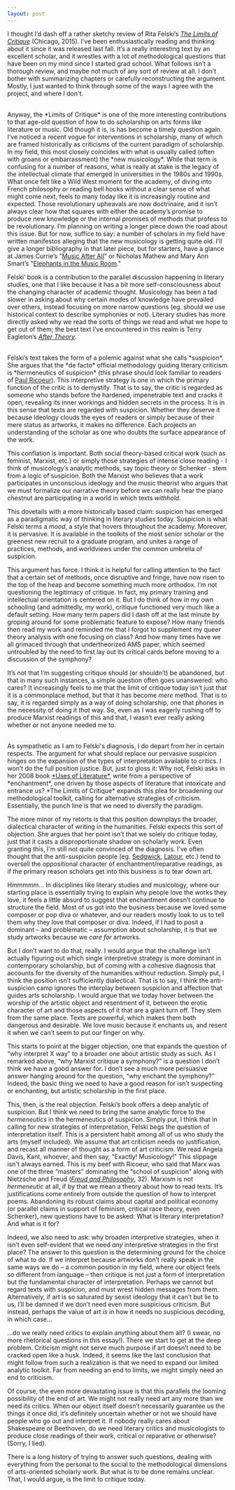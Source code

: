 ```yaml
---
layout: post
---
```


I thought I’d dash off a rather sketchy review of Rita Felski’s <a href="https://amzn.com/022629403X" target="blank">*The Limits of Critique*</a> (Chicago, 2015). I’ve been enthusiastically reading and thinking about it since it was released last fall. It’s a really interesting text by an excellent scholar, and it wrestles with a lot of methodological questions that have been on my mind since I started grad school. What follows isn’t a thorough review, and maybe not much of any sort of review at all. I don’t bother with summarizing chapters or carefully reconstructing the argument. Mostly, I just wanted to think through some of the ways I agree with the project, and where I don't.

<br>
Anyway, the *Limits of Critique* is one of the more interesting contributions to that age-old question of how to do scholarship on arts forms like literature or music. Old though it is, is has become a timely question again. I’ve noticed a recent vogue for interventions in scholarship, many of which are framed historically as criticisms of the current paradigm of scholarship. In my field, this most closely coincides with what is usually called (often with groans or embarrassment) the *new musicology*. While that term is confusing for a number of reasons, what is really at stake is the legacy of the intellectual climate that emerged in universities in the 1980s and 1990s. What once felt like a Wild West moment for the academy, of diving into French philosophy or reading bell hooks without a clear sense of what might come next, feels to many today like it is increasingly routine and expected. Those revolutionary upheavals are now doctrinaire, and it isn’t always clear how that squares with either the academy’s promise to produce new knowledge or the internal promises of methods that profess to be revolutionary. I’m planning on writing a longer piece down the road about this issue. But for now, suffice to say: a number of scholars in my field have written manifestos alleging that the new musicology is getting quite old. I’ll give a longer bibliography in that later piece, but for starters, have a glance at James Currie’s "<a href=" http://jams.ucpress.edu/content/62/1/145" target="blank">Music After All</a>" or Nicholas Mathew and Mary Ann Smart’s "<a href=" http://rep.ucpress.edu/content/132/1/61" target="blank">Elephants in the Music Room</a>."

Felski’ book is a contribution to the parallel discussion happening in literary studies, one that I like because it has a bit more self-consciousness about the changing character of academic thought. Musicology has been a tad slower in asking about why certain modes of knowledge have prevailed over others, instead focusing on more narrow questions (eg. should we use historical context to describe symphonies or not). Literary studies has more directly asked why we read the sorts of things we read and what we hope to get out of them; the best text I’ve encountered in this realm is Terry Eagleton’s <a href="https://amzn.com/0465017738" target="blank">*After Theory*</a>. 

<br>
Felski’s text takes the form of a polemic against what she calls *suspicion*. She argues that the *de facto* official methodology guiding literary criticism is *hermeneutics of suspicion* (this phrase should look familiar to readers of <a href="https://amzn.com/0300021895" target="blank">Paul Ricoeur</a>). This interpretive strategy is one in which the primary function of the critic is to demystify. That is to say, the critic is regarded as someone who stands before the hardened, impenetrable text and cracks it open, revealing its inner workings and hidden secrets in the process. It is in this sense that texts are regarded with suspicion. Whether they deserve it because ideology clouds the eyes of readers or simply because of their mere status as artworks, it makes no difference. Each projects an understanding of the scholar as one who doubts the surface appearance of the work.

This conflation is important. Both social theory-based critical work (such as feminist, Marxist, etc.) or simply those strategies of intense close reading - I think of musicology’s analytic methods, say topic theory or Schenker - stem from a logic of suspicion. Both the Marxist who believes that a work participates in unconscious ideology and the music theorist who argues that we must formalize our narrative theory before we can really hear the piano chestnut are participating in a world in which texts *withhold*.

This dovetails with a more historically based claim: suspicion has emerged as a paradigmatic way of thinking in literary studies today. Suspicion is what Felski terms a *mood*, a style that hovers throughout the academy. Moreover, it is pervasive. It is available in the toolkits of the most senior scholar or the greenest new recruit to a graduate program, and unites a range of practices, methods, and worldviews under the common umbrella of suspicion.

This argument has force. I think it is helpful for calling attention to the fact that a certain set of methods, once disruptive and fringe, have now risen to the top of the heap and become something much more orthodox. I’m not questioning the legitimacy of critique. In fact, my primary training and intellectual orientation is centered on it. But I do think of how in my own schooling (and admittedly, my work), critique functioned very much like a default setting. How many term papers did I dash off at the last minute by groping around for some problematic feature to expose? How many friends then read my work and reminded me that I forgot to supplement my queer theory analysis with one focusing on class? And how many times have we all grimaced through that undertheorized AMS paper, which seemed untroubled by the need to first lay out its critical cards before moving to a discussion of the symphony?

It’s not that I’m suggesting critique should (or shouldn’t) be abandoned, but that in many such instances, a simple question often goes unanswered: who cares? It increasingly feels to me that the limit of critique today isn’t just that it is a commonplace method, but that it has become *mere* method. That is to say, it is regarded simply as a way of doing scholarship, one that phones in the necessity of doing it *that* way. So, even as I was eagerly rushing off to produce Marxist readings of this and that, I wasn’t ever really asking whether or not anyone needed me to.

<br>
As sympathetic as I am to Felski's diagnosis, I do depart from her in certain respects. The argument for what should replace our pervasive suspicion hinges on the expansion of the types of interpretation available to critics. I won’t do the full position justice. But, just to gloss it: Why not, Felski asks in her 2008 book <a href="https://amzn.com/1405147245" target="blank">*Uses of Literature*</a>, write from a perspective of *enchantment*, one driven by those aspects of literature that intoxicate and entrance us? *The Limits of Critique* expands this plea for broadening our methodological toolkit, calling for alternative strategies of criticism. Essentially, the punch line is that we need to diversify the paradigm.

The more minor of my retorts is that this position downplays the broader, dialectical character of writing in the humanities. Felski expects this sort of objection. She argues that her point isn’t that we solely do critique today, just that it casts a disproportionate shadow on scholarly work. Even granting this, I’m still not quite convinced of the diagnosis. I’ve often thought that the anti-suspicion people (eg. <a href="https://amzn.com/0822330156" target="blank">Sedgwick</a>, <a href="http://www.bruno-latour.fr/sites/default/files/89-CRITICAL-INQUIRY-GB.pdf" target="blank">Latour</a>, etc.) tend to oversell the oppositional character of enchantment/reparative readings, as if the primary reason scholars get into this business is to tear down art.

Hmmmmm... In disciplines like literary studies and musicology, where our starting place is essentially trying to explain why people love the works they love, it feels a little absurd to suggest that enchantment doesn’t continue to structure the field. Most of us got into the business because we loved some composer or pop diva or whatever, and our readers mostly look to us to tell them why they love that composer or diva. Indeed, if I had to posit a dominant – and problematic – assumption about scholarship, it is that we study artworks because we *care for* artworks.

 But I don’t want to do that, really. I would argue that the challenge isn’t actually figuring out which single interpretive strategy is more dominant in contemporary scholarship, but of coming with a cohesive diagnosis that accounts for the diversity of the humanities without reduction. Simply put, I think the position isn’t sufficiently dialectical. That is to say, I think the anti-suspicion camp ignores the interplay between suspicion and affection that guides arts scholarship. I would argue that we today hover between the worship of the artistic object and resentment of it, between the erotic character of art and those aspects of it that are a giant turn off. They stem from the same place. Texts are powerful, which makes them both dangerous and desirable. We love music because it enchants us, and resent it when we  can’t seem to put our finger on why.

This starts to point at the bigger objection, one that expands the question of “why interpret X way” to a broader one about artistic study as such. As I remarked above, “why Marxist critique a symphony?” is a question I don’t think we have a good answer for. I don’t see a much more persuasive answer hanging around for the question, “why enchant the symphony?” Indeed, the basic thing we need to have a good reason for isn’t suspecting or enchanting, but artistic scholarship in the first place.

This, then, is the real objection. Felski’s book offers a deep analytic of suspicion. But I think we need to bring the same analytic force to the *hermeneutics* in the hermeneutics of suspicion. Simply put, I think that in calling for new strategies of interpretation, Felski begs the question of interpretation itself. This is a persistent habit among all of us who study the arts (myself included). We assume that art criticism needs no justification, and recast all manner of thought as a form of art criticism. We read Angela Davis, Kant, whoever, and then say, "Exactly! Musicology!" This slippage isn't always earned. This is my beef with Ricoeur, who said that Marx was one of the three “masters” dominating the “school of suspicion” along with Nietzsche and Freud (<a href="https://amzn.com/0300021895" target="blank">*Freud and Philosophy*</a>, 32). Marxism is not *hermeneutic* at all, if by that we mean a theory about how to read texts. It’s justifications come entirely from outside the question of how to interpret poems. Abandoning its robust claims about capital and political economy (or parallel claims in support of feminism, critical race theory, even Schenker), new questions have to be asked: What is literary interpretation? And what is it for?

Indeed, we also need to ask: why broaden interpretive strategies, when it isn’t even self-evident that we need *any* interpretive strategies in the first place? The answer to this question is the determining ground for the choice of what to do. If we interpret because artworks don’t really speak in the same ways we do – a common position in my field, where our object feels so different from language – then critique is not just a form of interpretation but the fundamental character of interpretation. Perhaps we cannot but regard texts with suspicion, and must wrest hidden messages from them. Alternatively, if art is so saturated by sexist ideology that it can’t but lie to us, I’ll be damned if we don’t need even more suspicious criticism. But instead, perhaps the value of art *is* in how it needs no suspicious decoding, in which case…

…do we really need critics to explain anything about them all? (I swear, no more rhetorical questions in this essay!). There we start to get at the deep problem. Criticism might not serve much purpose if art doesn’t need to be cracked open like a husk. Indeed, it seems like the last conclusion that might follow from such a realization is that we need to expand our limited analytic toolkit. Far from needing an end to limits, we might simply need an end to criticism.

Of course, the even more devastating issue is that this parallels the looming possibility of the end of art. We might not really need art any more than we need its critics. When our object itself doesn’t necessarily guarantee us the things it once did, it’s definitely uncertain whether or not we should have people who go out and interpret it. If nobody really cares about Shakespeare or Beethoven, do we need literary critics and musicologists to produce close readings of their work, critical or reparative or otherwise? (Sorry, I lied).

There is a long history of trying to answer such questions, dealing with everything from the personal to the social to the methodological dimensions of arts-oriented scholarly work. But what is to be done remains unclear. That, I would argue, is the limit to critique today.
